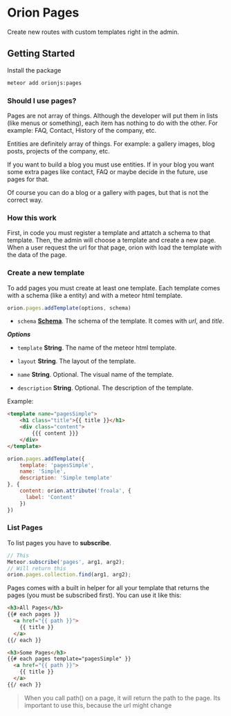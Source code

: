 Orion Pages
===========

Create new routes with custom templates right in the admin.

## Getting Started

Install the package

```sh
meteor add orionjs:pages
```
### Should I use pages?

Pages are not array of things. Although the developer will put them in lists (like menus or something), each item has nothing to do with the other. For example: FAQ, Contact, History of the company, etc.

Entities are definitely array of things. For example: a gallery images, blog posts, projects of the company, etc.

If you want to build a blog you must use entities. If in your blog you want some extra pages like contact, FAQ or maybe decide in the future, use pages for that.

Of course you can do a blog or a gallery with pages, but that is not the correct way.

### How this work

First, in code you must register a template and attatch a schema to that template.
Then, the admin will choose a template and create a new page.
When a user request the url for that page, orion with load the template with the 
data of the page.

### Create a new template

To add pages you must create at least one template. 
Each template comes with a schema (like a entity) and with 
a meteor html template.

```js
orion.pages.addTemplate(options, schema)
``` 

- ```schema``` **[Schema](https://github.com/orionjs/core/tree/master/attributes)**. The schema of the template.
It comes with *url*, and *title*.

***Options***

- ```template``` **String**. The name of the meteor html template.

- ```layout``` **String**. The layout of the template.

- ```name``` **String**. Optional. The visual name of the template.

- ```description``` **String**. Optional. The description of the template.

Example:

```html
<template name="pagesSimple">
    <h1 class="title">{{ title }}</h1>
    <div class="content">
        {{{ content }}}
    </div>
</template>
```
```js
orion.pages.addTemplate({
    template: 'pagesSimple', 
    name: 'Simple',
    description: 'Simple template'
}, {
    content: orion.attribute('froala', {
      label: 'Content'
    })
})
```

### List Pages

To list pages you have to **subscribe**.

```js
// This
Meteor.subscribe('pages', arg1, arg2);
// Will return this
orion.pages.collection.find(arg1, arg2);
```

Pages comes with a built in helper for all your template that
returns the pages (you must be subscribed first). 
You can use it like this:

```html
<h3>All Pages</h3>
{{# each pages }}
  <a href="{{ path }}">
    {{ title }}
  </a>
{{/ each }}

<h3>Some Pages</h3>
{{# each pages template="pagesSimple" }}
  <a href="{{ path }}">
    {{ title }}
  </a>
{{/ each }}
```

> When you call path() on a page, it will return the path to the page. Its important to use this, because the url might change
